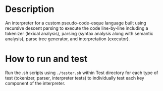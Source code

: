 # Description
An interpreter for a custom pseudo-code-esque language built using recursive descent parsing to execute the code line-by-line including a tokenizer (lexical analysis), parsing (syntax analysis along with semantic analysis), parse tree generator, and interpretation (executor). 

# How to run and test

Run the .sh scripts using `./tester.sh` within Test directory for each type of test (tokenizer, parser, interpreter tests) to individually test each key component of the interpreter.
